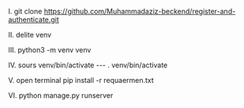 I. git clone https://github.com/Muhammadaziz-beckend/register-and-authenticate.git








II. delite venv









III. python3 -m venv venv







IV. sours venv/bin/activate --- . venv/bin/activate






V. open terminal 
         pip install -r requaermen.txt





         
VI. python manage.py runserver
